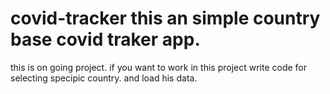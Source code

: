 # covid-tracker this an simple country base covid traker app.
this is on going project.
if you want to work in this project write code for selecting specipic country.
and load his data.

